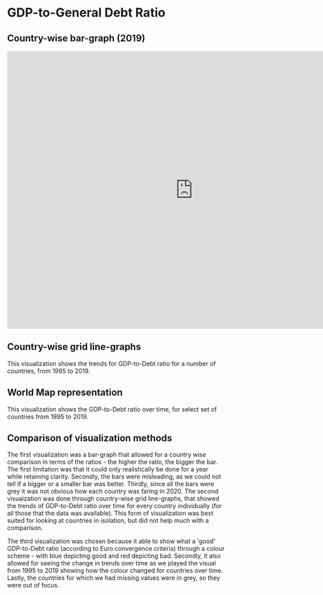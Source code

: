 # GDP-to-General Debt Ratio

## Country-wise bar-graph (2019)
<iframe src="https://data.oecd.org/chart/6vup" width="860" height="645" style="border: 0" mozallowfullscreen="true" webkitallowfullscreen="true" allowfullscreen="true"><a href="https://data.oecd.org/chart/6vup" target="_blank">OECD Chart: General government debt, Total, % of GDP, Annual, 2019</a></iframe>

## Country-wise grid line-graphs
This visualization shows the trends for GDP-to-Debt ratio for a number of countries, from 1995 to 2019. 
<div class="flourish-embed flourish-chart" data-src="visualisation/7692123"><script src="https://public.flourish.studio/resources/embed.js"></script></div>

## World Map representation
This visualization shows the GDP-to-Debt ratio over time, for select set of countries from 1995 to 2019.
<div class="flourish-embed flourish-map" data-src="visualisation/7692503"><script src="https://public.flourish.studio/resources/embed.js"></script></div>

## Comparison of visualization methods
The first visualization was a bar-graph that allowed for a country wise comparison in terms of the ratios - the higher the ratio, the bigger the bar. The first limitation was that it could only realistically be done for a year while retaining clarity. Secondly, the bars were misleading, as we could not tell if a bigger or a smaller bar was better. Thirdly, since all the bars were grey it was not obvious how each country was faring in 2020. The second visuaization was done through country-wise grid line-graphs, that showed the trends of GDP-to-Debt ratio over time for every country individually (for all those that the data was available). This form of visualization was best suited for looking at countries in isolation, but did not help much with a comparison.
 
The third visualization was chosen because it able to show what a 'good' GDP-to-Debt ratio (according to Euro convergence criteria) through a colour scheme - with blue depicting good and red depicting bad. Secondly, it also allowed for seeing the change in trends over time as we played the visual from 1995 to 2019 showing how the colour changed for countries over time. Lastly, the countries for which we had missing values were in grey, so they were out of focus. 
